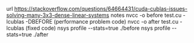 url
https://stackoverflow.com/questions/64664431/cuda-cublas-issues-solving-many-3x3-dense-linear-systems
notes
nvcc -o before test.cu -lcublas -DBEFORE (performance problem code)
nvcc -o after test.cu  -lcublas (fixed code)
nsys profile --stats=true ./before
nsys profile --stats=true ./after